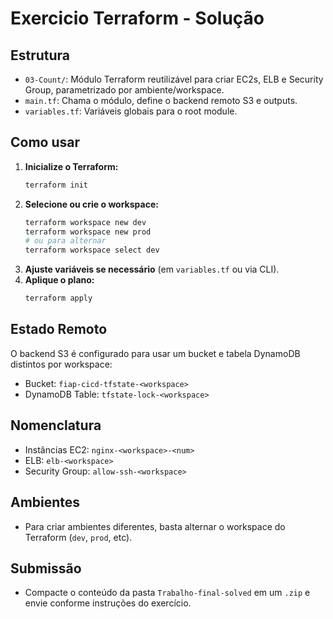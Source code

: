 # Exercicio Terraform - Solução

## Estrutura

- `03-Count/`: Módulo Terraform reutilizável para criar EC2s, ELB e Security Group, parametrizado por ambiente/workspace.
- `main.tf`: Chama o módulo, define o backend remoto S3 e outputs.
- `variables.tf`: Variáveis globais para o root module.

## Como usar

1. **Inicialize o Terraform:**
   ```sh
   terraform init
   ```
2. **Selecione ou crie o workspace:**
   ```sh
   terraform workspace new dev
   terraform workspace new prod
   # ou para alternar
   terraform workspace select dev
   ```
3. **Ajuste variáveis se necessário** (em `variables.tf` ou via CLI).
4. **Aplique o plano:**
   ```sh
   terraform apply
   ```

## Estado Remoto
O backend S3 é configurado para usar um bucket e tabela DynamoDB distintos por workspace:
- Bucket: `fiap-cicd-tfstate-<workspace>`
- DynamoDB Table: `tfstate-lock-<workspace>`

## Nomenclatura
- Instâncias EC2: `nginx-<workspace>-<num>`
- ELB: `elb-<workspace>`
- Security Group: `allow-ssh-<workspace>`

## Ambientes
- Para criar ambientes diferentes, basta alternar o workspace do Terraform (`dev`, `prod`, etc).

## Submissão
- Compacte o conteúdo da pasta `Trabalho-final-solved` em um `.zip` e envie conforme instruções do exercício. 